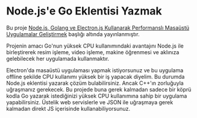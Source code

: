 # Node.js'e Go Eklentisi Yazmak

Bu proje [Node.js, Golang ve Electron.js Kullanarak Performanslı Masaüstü Uygulamalar Geliştirmek](https://avarekodcu.com/konu/55/nodejs-golang-ve-electronjs-kullanarak-performansli-masaustu-uygulamalar-gelistirmek) başlığı altında yayınlanmıştır.

Projenin amacı Go'nun yüksek CPU kullanımındaki avantajını Node.js ile birleştirerek resim işleme, video işleme, makine öğrenmesi ve aklınıza gelebilecek her uygulamada kullanmaktır.

Electron'da masaüstü uygulaması yapmak istiyorsunuz ve bu uygulama offline şekilde CPU kullanımı yüksek bir iş yapacak diyelim. Bu durumda Node.js eklentisi yazarak çözüm bulabilirsiniz. Ancak C++'ın zorluğuyla uğraşmanız gerekecek. Bu projede buna gerek kalmadan sadece bir köprü kodla Go yazarak istediğinizi yüksek CPU kullanımına sahip bir uygulama yapabilirsiniz. Üstelik web servislerle ve JSON ile uğraşmaya gerek kalmadan direkt JS içerisinde kullanabiliyorsunuz.

